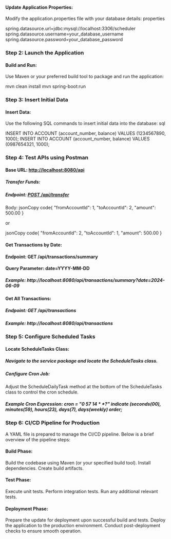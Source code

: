 
#### Update Application Properties:

Modify the application.properties file with your database details:
properties

spring.datasource.url=jdbc:mysql://localhost:3306/scheduler
spring.datasource.username=your_database_username
spring.datasource.password=your_database_password


### Step 2: Launch the Application

#### Build and Run:
Use Maven or your preferred build tool to package and run the application:

mvn clean install
mvn spring-boot:run


### Step 3: Insert Initial Data
#### Insert Data:
Use the following SQL commands to insert initial data into the database:
sql

INSERT INTO ACCOUNT (account_number, balance) VALUES (1234567890, 1000);
INSERT INTO ACCOUNT (account_number, balance) VALUES (0987654321, 1000);


### Step 4: Test APIs using Postman
#### Base URL: [http://localhost:8080/api](http://localhost:8080/api)

##### Transfer Funds:
##### Endpoint:  [POST /api/transfer](/api/transfer)

Body:
jsonCopy code{
  "fromAccountId": 1,
  "toAccountId": 2,
  "amount": 500.00
}

or

jsonCopy code{
  "fromAccountId": 2,
  "toAccountId": 1,
  "amount": 500.00
}


#### Get Transactions by Date:
#### Endpoint: GET /api/transactions/summary
#### Query Parameter: date=YYYY-MM-DD
##### Example: http://localhost:8080/api/transactions/summary?date=2024-06-09
#### Get All Transactions:
##### Endpoint: GET /api/transactions
##### Example: http://localhost:8080/api/transactions

### Step 5: Configure Scheduled Tasks

#### Locate ScheduleTasks Class:
##### Navigate to the service package and locate the ScheduleTasks class.
##### Configure Cron Job:
Adjust the ScheduleDailyTask method at the bottom of the ScheduleTasks class to control the cron schedule.

##### Example Cron Expression: cron = "0 57 14 * *?" indicate (seconds(00), minutes(59), hours(23), days(7), days(weekly) order;
### Step 6: CI/CD Pipeline for Production

A YAML file is prepared to manage the CI/CD pipeline. Below is a brief overview of the pipeline steps:
#### Build Phase:

Build the codebase using Maven (or your specified build tool).
Install dependencies.
Create build artifacts.

#### Test Phase:

Execute unit tests.
Perform integration tests.
Run any additional relevant tests.

#### Deployment Phase:

Prepare the update for deployment upon successful build and tests.
Deploy the application to the production environment.
Conduct post-deployment checks to ensure smooth operation.